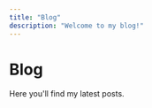 ```yaml
---
title: "Blog"
description: "Welcome to my blog!"
---
```


# Blog

Here you'll find my latest posts.
